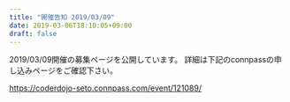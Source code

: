 ```yaml
---
title: "開催告知 2019/03/09"
date: 2019-03-06T18:10:05+09:00
draft: false
---
```


 2019/03/09開催の募集ページを公開しています。
詳細は下記のconnpassの申し込みページをご確認下さい。

https://coderdojo-seto.connpass.com/event/121089/
